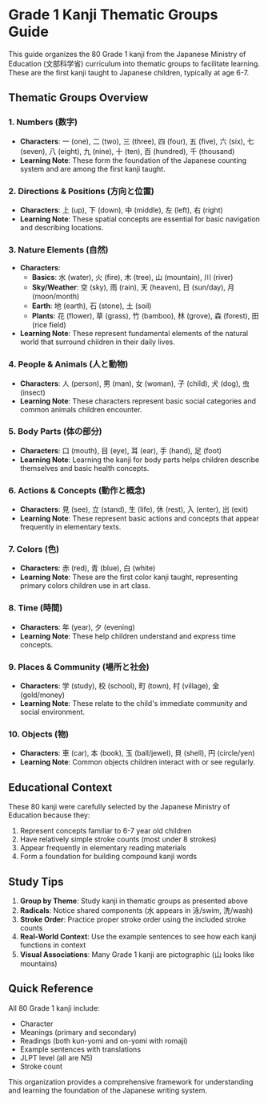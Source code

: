 # Grade 1 Kanji Thematic Groups Guide

This guide organizes the 80 Grade 1 kanji from the Japanese Ministry of Education (文部科学省) curriculum into thematic groups to facilitate learning. These are the first kanji taught to Japanese children, typically at age 6-7.

## Thematic Groups Overview

### 1. Numbers (数字)
- **Characters**: 一 (one), 二 (two), 三 (three), 四 (four), 五 (five), 六 (six), 七 (seven), 八 (eight), 九 (nine), 十 (ten), 百 (hundred), 千 (thousand)
- **Learning Note**: These form the foundation of the Japanese counting system and are among the first kanji taught.

### 2. Directions & Positions (方向と位置)
- **Characters**: 上 (up), 下 (down), 中 (middle), 左 (left), 右 (right)
- **Learning Note**: These spatial concepts are essential for basic navigation and describing locations.

### 3. Nature Elements (自然)
- **Characters**: 
  - **Basics**: 水 (water), 火 (fire), 木 (tree), 山 (mountain), 川 (river)
  - **Sky/Weather**: 空 (sky), 雨 (rain), 天 (heaven), 日 (sun/day), 月 (moon/month)
  - **Earth**: 地 (earth), 石 (stone), 土 (soil)
  - **Plants**: 花 (flower), 草 (grass), 竹 (bamboo), 林 (grove), 森 (forest), 田 (rice field)
- **Learning Note**: These represent fundamental elements of the natural world that surround children in their daily lives.

### 4. People & Animals (人と動物)
- **Characters**: 人 (person), 男 (man), 女 (woman), 子 (child), 犬 (dog), 虫 (insect)
- **Learning Note**: These characters represent basic social categories and common animals children encounter.

### 5. Body Parts (体の部分)
- **Characters**: 口 (mouth), 目 (eye), 耳 (ear), 手 (hand), 足 (foot)
- **Learning Note**: Learning the kanji for body parts helps children describe themselves and basic health concepts.

### 6. Actions & Concepts (動作と概念)
- **Characters**: 見 (see), 立 (stand), 生 (life), 休 (rest), 入 (enter), 出 (exit)
- **Learning Note**: These represent basic actions and concepts that appear frequently in elementary texts.

### 7. Colors (色)
- **Characters**: 赤 (red), 青 (blue), 白 (white)
- **Learning Note**: These are the first color kanji taught, representing primary colors children use in art class.

### 8. Time (時間)
- **Characters**: 年 (year), 夕 (evening)
- **Learning Note**: These help children understand and express time concepts.

### 9. Places & Community (場所と社会)
- **Characters**: 学 (study), 校 (school), 町 (town), 村 (village), 金 (gold/money)
- **Learning Note**: These relate to the child's immediate community and social environment.

### 10. Objects (物)
- **Characters**: 車 (car), 本 (book), 玉 (ball/jewel), 貝 (shell), 円 (circle/yen)
- **Learning Note**: Common objects children interact with or see regularly.

## Educational Context

These 80 kanji were carefully selected by the Japanese Ministry of Education because they:

1. Represent concepts familiar to 6-7 year old children
2. Have relatively simple stroke counts (most under 8 strokes)
3. Appear frequently in elementary reading materials
4. Form a foundation for building compound kanji words

## Study Tips

1. **Group by Theme**: Study kanji in thematic groups as presented above
2. **Radicals**: Notice shared components (水 appears in 泳/swim, 洗/wash)
3. **Stroke Order**: Practice proper stroke order using the included stroke counts
4. **Real-World Context**: Use the example sentences to see how each kanji functions in context
5. **Visual Associations**: Many Grade 1 kanji are pictographic (山 looks like mountains)

## Quick Reference

All 80 Grade 1 kanji include:
- Character
- Meanings (primary and secondary)
- Readings (both kun-yomi and on-yomi with romaji)
- Example sentences with translations
- JLPT level (all are N5)
- Stroke count

This organization provides a comprehensive framework for understanding and learning the foundation of the Japanese writing system.